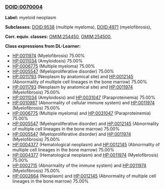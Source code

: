 
### [DOID:0070004](http://purl.obolibrary.org/obo/DOID_0070004)
**Label:** myeloid neoplasm

**Subclasses:** [DOID:9538](http://purl.obolibrary.org/obo/DOID_9538) (multiple myeloma), [DOID:4971](http://purl.obolibrary.org/obo/DOID_4971) (myelofibrosis), 

**Corr. equiv. classes:** [OMIM:254450](http://purl.obolibrary.org/obo/OMIM_254450), [OMIM:254500](http://purl.obolibrary.org/obo/OMIM_254500), 

**Class expressions from DL-Learner:**

- [HP:0011974](http://purl.obolibrary.org/obo/HP_0011974) (Myelofibrosis) 75.00%
- [HP:0011034](http://purl.obolibrary.org/obo/HP_0011034) (Amyloidosis) 75.00%
- [HP:0006775](http://purl.obolibrary.org/obo/HP_0006775) (Multiple myeloma) 75.00%
- [HP:0005547](http://purl.obolibrary.org/obo/HP_0005547) (Myeloproliferative disorder) 75.00%
- [HP:0011793](http://purl.obolibrary.org/obo/HP_0011793) (Neoplasm by anatomical site) and [HP:0012145](http://purl.obolibrary.org/obo/HP_0012145) (Abnormality of multiple cell lineages in the bone marrow) 75.00%
- [HP:0011793](http://purl.obolibrary.org/obo/HP_0011793) (Neoplasm by anatomical site) and [HP:0011974](http://purl.obolibrary.org/obo/HP_0011974) (Myelofibrosis) 75.00%
- [HP:0011034](http://purl.obolibrary.org/obo/HP_0011034) (Amyloidosis) and [HP:0031047](http://purl.obolibrary.org/obo/HP_0031047) (Paraproteinemia) 75.00%
- [HP:0010987](http://purl.obolibrary.org/obo/HP_0010987) (Abnormality of cellular immune system) and [HP:0011974](http://purl.obolibrary.org/obo/HP_0011974) (Myelofibrosis) 75.00%
- [HP:0006775](http://purl.obolibrary.org/obo/HP_0006775) (Multiple myeloma) and [HP:0031047](http://purl.obolibrary.org/obo/HP_0031047) (Paraproteinemia) 75.00%
- [HP:0005547](http://purl.obolibrary.org/obo/HP_0005547) (Myeloproliferative disorder) and [HP:0012145](http://purl.obolibrary.org/obo/HP_0012145) (Abnormality of multiple cell lineages in the bone marrow) 75.00%
- [HP:0005547](http://purl.obolibrary.org/obo/HP_0005547) (Myeloproliferative disorder) and [HP:0011974](http://purl.obolibrary.org/obo/HP_0011974) (Myelofibrosis) 75.00%
- [HP:0004377](http://purl.obolibrary.org/obo/HP_0004377) (Hematological neoplasm) and [HP:0012145](http://purl.obolibrary.org/obo/HP_0012145) (Abnormality of multiple cell lineages in the bone marrow) 75.00%
- [HP:0004377](http://purl.obolibrary.org/obo/HP_0004377) (Hematological neoplasm) and [HP:0011974](http://purl.obolibrary.org/obo/HP_0011974) (Myelofibrosis) 75.00%
- [HP:0002715](http://purl.obolibrary.org/obo/HP_0002715) (Abnormality of the immune system) and [HP:0011974](http://purl.obolibrary.org/obo/HP_0011974) (Myelofibrosis) 75.00%
- [HP:0002664](http://purl.obolibrary.org/obo/HP_0002664) (Neoplasm) and [HP:0012145](http://purl.obolibrary.org/obo/HP_0012145) (Abnormality of multiple cell lineages in the bone marrow) 75.00%


